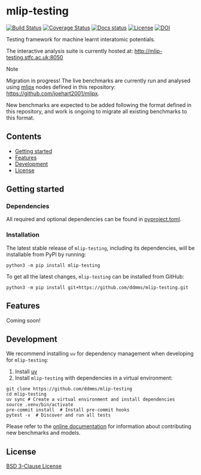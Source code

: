 # mlip-testing

[![Build Status][ci-badge]][ci-link]
[![Coverage Status][cov-badge]][cov-link]
[![Docs status][docs-badge]][docs-link]
[![License][license-badge]][license-link]
[![DOI][doi-badge]][doi-link]

Testing framework for machine learnt interatomic potentials.

The interactive analysis suite is currently hosted at: http://mlip-testing.stfc.ac.uk:8050

> [!NOTE]
> Migration in progress! The live benchmarks are currently run and analysed using
> [mlipx](https://github.com/basf/mlipx) nodes defined in this repository:
> https://github.com/joehart2001/mlipx.
>
> New benchmarks are expected to be added following the format defined in this
> repository, and work is ongoing to migrate all existing benchmarks to this format.

## Contents
- [Getting started](#getting-started)
- [Features](#features)
- [Development](#development)
- [License](#license)

## Getting started

### Dependencies

All required and optional dependencies can be found in [pyproject.toml](pyproject.toml).


### Installation

The latest stable release of `mlip-testing`, including its dependencies, will be installable from PyPI by running:

```
python3 -m pip install mlip-testing
```

To get all the latest changes, `mlip-testing` can be installed from GitHub:

```
python3 -m pip install git+https://github.com/ddmms/mlip-testing.git
```

## Features

Coming soon!


## Development

We recommend installing `uv` for dependency management when developing for `mlip-testing`:

1. Install [uv](https://docs.astral.sh/uv/getting-started/installation)
2. Install `mlip-testing` with dependencies in a virtual environment:

```shell
git clone https://github.com/ddmms/mlip-testing
cd mlip-testing
uv sync # Create a virtual environment and install dependencies
source .venv/bin/activate
pre-commit install  # Install pre-commit hooks
pytest -v  # Discover and run all tests
```

Please refer to the [online documentation](https://ddmms.github.io/mlip-testing/developer_guide/index.html)
for information about contributing new benchmarks and models.

## License

[BSD 3-Clause License](LICENSE)

[ci-badge]: https://github.com/ddmms/mlip-testing/actions/workflows/ci.yml/badge.svg?branch=main
[ci-link]: https://github.com/ddmms/mlip-testing/actions
[cov-badge]: https://coveralls.io/repos/github/ddmms/mlip-testing/badge.svg?branch=main
[cov-link]: https://coveralls.io/github/ddmms/mlip-testing?branch=main
[docs-badge]: https://github.com/ddmms/mlip-testing/actions/workflows/docs.yml/badge.svg
[docs-link]: https://ddmms.github.io/mlip-testing/
[license-badge]: https://img.shields.io/badge/License-BSD_3--Clause-blue.svg
[license-link]: https://opensource.org/licenses/BSD-3-Clause
[doi-link]: https://doi.org/10.5281/zenodo.16904445
[doi-badge]: https://zenodo.org/badge/DOI/10.5281/zenodo.16904445.svg
